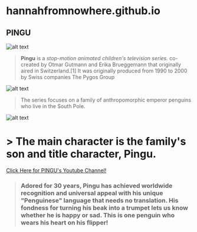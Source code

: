 # hannahfromnowhere.github.io


## **PINGU**

![alt text](https://i.pinimg.com/564x/83/4a/56/834a5660b8f5e97c87bf570e3b0db08e.jpg)

> **Pingu** is a *stop-motion animated children's television series.* co-created by Otmar Gutmann and Erika Brueggemann that originally aired in Switzerland.[1] It was originally produced from 1990 to 2000 by Swiss companies The Pygos Group 

![alt text](https://i.pinimg.com/564x/98/ec/f5/98ecf59752d199b24014e485f18f76b1.jpg) 
> The series focuses on a family of anthropomorphic emperor penguins who live in the South Pole.


![alt text](https://i.pinimg.com/564x/f7/72/19/f77219938c6afc50edf5b4837a448853.jpg)
# > The main character is the family's son and title character, **Pingu.**

[Click Here for PINGU's Youtube Channel!](https://youtube.com/@Pingu?si=g0mCv34D5dft2ub0)


> ### Adored for 30 years, Pingu has achieved worldwide recognition and universal appeal with his unique "Penguinese" language that needs no translation. His fondness for turning his beak into a trumpet lets us know whether he is happy or sad. This is one penguin who wears his heart on his flipper!
